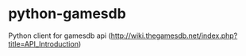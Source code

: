 python-gamesdb
==============

Python client for gamesdb api (http://wiki.thegamesdb.net/index.php?title=API_Introduction)
